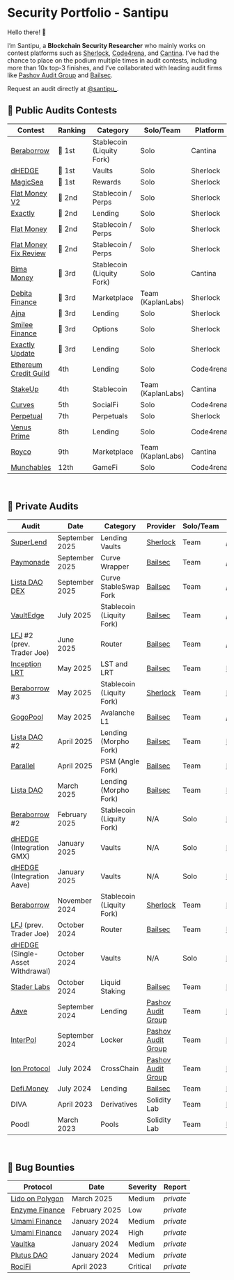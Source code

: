# Security Portfolio - Santipu

Hello there! 🙌

I’m Santipu, a **Blockchain Security Researcher** who mainly works on contest platforms such as [Sherlock](https://www.sherlock.xyz/), [Code4rena](https://code4rena.com/), and [Cantina](https://cantina.xyz/). I’ve had the chance to place on the podium multiple times in audit contests, including more than 10x top-3 finishes, and I’ve collaborated with leading audit firms like [Pashov Audit Group](https://www.pashov.net/) and [Bailsec](https://bailsec.io/).

Request an audit directly at [@santipu_](https://x.com/santipu_).

## 🔎 Public Audits Contests

| Contest                | Ranking | Category  | Solo/Team       | Platform       | Report  |
|------------------------|---------|---------------|--------|--------|---------|
|  [Beraborrow](https://cantina.xyz/competitions/d4835c42-fc76-4fea-8e2c-70449237fc0e)            | 🥇 1st     | Stablecoin (Liquity Fork)  |Solo| Cantina       |  _pending_   |
|  [dHEDGE](https://audits.sherlock.xyz/contests/288)            | 🥇 1st     | Vaults  |Solo| Sherlock       |  _private_   |
|  [MagicSea](https://audits.sherlock.xyz/contests/437)            | 🥇 1st     | Rewards |Solo | Sherlock       |  [link](https://github.com/sherlock-audit/2024-06-magicsea-judging/issues)       |
|  [Flat Money V2](https://audits.sherlock.xyz/contests/620)            | 🥈 2nd     | Stablecoin / Perps |Solo | Sherlock       |  _private_              |
|  [Exactly](https://audits.sherlock.xyz/contests/247)            | 🥈 2nd      | Lending  |Solo| Sherlock       |  [link](https://github.com/sherlock-audit/2024-04-interest-rate-model-judging/issues)              |
|  [Flat Money](https://audits.sherlock.xyz/contests/132)            | 🥈 2nd     | Stablecoin / Perps |Solo | Sherlock       |  [link](https://github.com/sherlock-audit/2023-12-flatmoney-judging/issues)               |
|  [Flat Money Fix Review](https://audits.sherlock.xyz/contests/287)            | 🥈 2nd   | Stablecoin / Perps  |Solo  | Sherlock       |  [link](https://github.com/sherlock-audit/2024-03-flat-money-fix-review-contest-judging/issues)              |
|  [Bima Money](https://cantina.xyz/competitions/44d68da7-3cf4-4cec-a3f8-f0917062dac6)                  | 🥉 3rd   |  Stablecoin (Liquity Fork) | Solo       | Cantina      |[link](https://cantina.xyz/competitions/44d68da7-3cf4-4cec-a3f8-f0917062dac6)   |
|  [Debita Finance](https://audits.sherlock.xyz/contests/627)                  | 🥉 3rd   | Marketplace|Team (KaplanLabs)   | Sherlock       |  [link](https://audits.sherlock.xyz/contests/627/report)        |
|  [Ajna](https://audits.sherlock.xyz/contests/114)                  | 🥉 3rd     | Lending  |Solo | Sherlock       |  [link](https://github.com/sherlock-audit/2023-09-ajna-judging/issues)        |
|  [Smilee Finance](https://audits.sherlock.xyz/contests/180)            | 🥉 3rd     | Options|Solo   | Sherlock       |  [link](https://github.com/sherlock-audit/2024-02-smilee-finance-judging/issues)              |
|  [Exactly Update](https://audits.sherlock.xyz/contests/396)            | 🥉 3rd     | Lending |Solo  | Sherlock       |  [link](https://github.com/sherlock-audit/2024-07-exactly-stacking-contracts-judging/issues)              |
|  [Ethereum Credit Guild](https://code4rena.com/audits/2023-12-ethereum-credit-guild) | 4th     | Lending|Solo  | Code4rena      |  [link](https://code4rena.com/reports/2023-12-ethereumcreditguild)              |
|  [StakeUp](https://cantina.xyz/competitions/61087007-c7e9-4c4e-9d90-4e118933fecf) | 4th     | Stablecoin |Team (KaplanLabs)| Cantina      |  [link](https://cantina.xyz/competitions/61087007-c7e9-4c4e-9d90-4e118933fecf)              |
|  [Curves](https://code4rena.com/audits/2024-01-curves#top)                | 5th     | SocialFi|Solo   | Code4rena      |  [link](https://code4rena.com/reports/2024-01-curves)                  |
|  [Perpetual](https://audits.sherlock.xyz/contests/219)            | 7th     | Perpetuals |Solo  | Sherlock       |  [link](https://github.com/sherlock-audit/2024-02-perpetual-judging/issues)              |
|  [Venus Prime](https://code4rena.com/audits/2023-09-venus-prime)           | 8th     | Lending|Solo   | Code4rena      |  [link](https://code4rena.com/reports/2023-09-venus)       |
|  [Royco](https://cantina.xyz/competitions/fadb5a8f-e39c-4a6b-89f6-a03858bb8602)           | 9th     | Marketplace |Team (KaplanLabs) | Cantina      |  [link](https://cantina.xyz/competitions/fadb5a8f-e39c-4a6b-89f6-a03858bb8602)       |
|  [Munchables](https://code4rena.com/audits/2024-07-munchables)           | 12th     | GameFi |Solo  | Code4rena      |  [link](https://code4rena.com/reports/2024-07-munchables)       |

<br>

## 🥊 Private Audits

|    Audit     |    Date    | Category  | Provider      | Solo/Team |  Report  |
|----------|--------------|------|---------|----|-----|
| [SuperLend](https://www.superlend.xyz/) |  September 2025  | Lending Vaults | [Sherlock](https://www.sherlock.xyz/)     | Team |  _pending_             |
| [Paymonade](https://paymonade.tech/) |  September 2025  | Curve Wrapper | [Bailsec](https://bailsec.io/)      | Team |  _pending_             |
| [Lista DAO DEX](https://lista.org/) |  September 2025  | Curve StableSwap Fork | [Bailsec](https://bailsec.io/)      | Team |  _pending_             |
| [VaultEdge](https://www.vaultedge.fi/) |  July 2025  | Stablecoin (Liquity Fork) | [Bailsec](https://bailsec.io/)      | Team |  _pending_             |
| [LFJ](https://lfj.gg/avalanche) #2 (prev. Trader Joe) |  June 2025  | Router | [Bailsec](https://bailsec.io/)      | Team |  _pending_             |
| [Inception LRT](https://www.inceptionlrt.com/) |  May 2025  | LST and LRT | [Bailsec](https://bailsec.io/)       | Team | [link](https://github.com/santipu03/santipu03/blob/main/private-audits/Bailsec_InceptionLRT_Report.pdf)           |
| [Beraborrow](https://www.beraborrow.com/) #3 |  May 2025  | Stablecoin (Liquity Fork) | [Sherlock](https://www.sherlock.xyz/)      | Team |  [link](https://github.com/santipu03/santipu03/blob/main/private-audits/Sherlock_Beraborrow_Update.pdf)             |
| [GogoPool](https://github.com/santipu03/santipu03) |  May 2025  | Avalanche L1 | [Bailsec](https://bailsec.io/)      | Team |  _pending_             |
| [Lista DAO](https://lista.org/) #2 |  April 2025  | Lending (Morpho Fork) | [Bailsec](https://bailsec.io/)      | Team |  [link](https://github.com/santipu03/santipu03/blob/main/private-audits/Bailsec_ListaLending_Update_Report.pdf) |
| [Parallel](https://app.parallel.best/) |  April 2025  | PSM (Angle Fork) | [Bailsec](https://bailsec.io/)      | Team |  [link](https://github.com/santipu03/santipu03/blob/main/private-audits/Bailsec_Parallel_Report.pdf)           |
| [Lista DAO](https://lista.org/) |  March 2025  | Lending (Morpho Fork) | [Bailsec](https://bailsec.io/)      | Team |  [link](https://github.com/santipu03/santipu03/blob/main/private-audits/Bailsec_ListaLending_Report.pdf)             |
| [Beraborrow](https://www.beraborrow.com/) #2 |  February 2025  | Stablecoin (Liquity Fork) | N/A      | Solo |  [link](https://github.com/santipu03/santipu03/blob/main/private-audits/Beraborrow_Oracleless.md)            |
| [dHEDGE](https://dhedge.org/) (Integration GMX) |  January 2025  | Vaults | N/A      | Solo |  [link](https://github.com/santipu03/santipu03/blob/main/private-audits/dHEDGE_GMX.md)            |
| [dHEDGE](https://dhedge.org/) (Integration Aave) |  January 2025  | Vaults | N/A      | Solo |   [link](https://github.com/santipu03/santipu03/blob/main/private-audits/dHEDGE_Aave.md)            |
| [Beraborrow](https://www.beraborrow.com/) |  November 2024  | Stablecoin (Liquity Fork) | [Sherlock](https://www.sherlock.xyz/)      | Team |  [link](https://github.com/santipu03/santipu03/blob/main/private-audits/Beraborrow_Report.pdf)             |
| [LFJ](https://lfj.gg/avalanche) (prev. Trader Joe) |  October 2024  | Router | [Bailsec](https://bailsec.io/)      | Team |  [link](https://github.com/santipu03/santipu03/blob/main/private-audits/Bailsec_LFJ_Report.pdf)             |
| [dHEDGE](https://dhedge.org/) (Single-Asset Withdrawal) |  October 2024  | Vaults | N/A      | Solo |  [link](https://github.com/santipu03/santipu03/blob/main/private-audits/dHEDGE_SAW.md)             |
| [Stader Labs](https://www.staderlabs.com/) |  October 2024  | Liquid Staking | [Bailsec](https://bailsec.io/)      | Team |  [link](https://github.com/santipu03/santipu03/blob/main/private-audits/Bailsec_Stader_Report.pdf)             |
| [Aave](https://aave.com/) |  September 2024  | Lending | [Pashov Audit Group](https://www.pashov.net/)      | Team | [link](https://github.com/santipu03/santipu03/blob/main/private-audits/Pashov_Aave_Report.pdf)             |
| [InterPol](https://app.notinterpol.com/) |  September 2024 | Locker | [Pashov Audit Group](https://www.pashov.net/)      | Team | [link](https://github.com/santipu03/santipu03/blob/main/private-audits/Pashov_Interpol_Report.pdf)               |
| [Ion Protocol](https://ionprotocol.io/) |  July 2024 | CrossChain  | [Pashov Audit Group](https://www.pashov.net/)      | Team | [link](https://github.com/santipu03/santipu03/blob/main/private-audits/Pashov_Ion_Report.pdf)               |
|  [Defi.Money](https://defi.money/)  |  July 2024  | Lending | [Bailsec](https://bailsec.io/)      |Team |  [link](https://github.com/santipu03/santipu03/blob/main/private-audits/Bailsec_defiMoney_Report.pdf)                  |
|    DIVA      |  April 2023 | Derivatives | Solidity Lab  | Team | [link](https://github.com/santipu03/santipu03/blob/main/private-audits/SolidityLab_Diva.md)        |
|    Poodl     |  March 2023 |  Pools | Solidity Lab  | Team| [link](https://github.com/santipu03/santipu03/blob/main/private-audits/SolidityLab_Poodl.md)       |


<br>

## 🐞 Bug Bounties

| Protocol               | Date          | Severity    |  Report  |
|------------------------|---------------|-------------|---------|
|  [Lido on Polygon](https://polygon.lido.fi/)    | March 2025  | Medium  | _private_         |
|  [Enzyme Finance](https://enzyme.finance/)    | February 2025  | Low  | _private_         |
|  [Umami Finance](https://defillama.com/protocol/umami-finance)    | January 2024  | Medium  | _private_         |
|  [Umami Finance](https://defillama.com/protocol/umami-finance)    | January 2024  | High  | _private_         |
|  [Vaultka](https://defillama.com/protocol/vaultka)                | January 2024  | Medium |_private_         |
|  [Plutus DAO](https://defillama.com/protocol/plutusdao)           | January 2024  | Medium |_private_         |
|  [RociFi](https://defillama.com/protocol/rocifi)                  | April 2023    | Critical      | _private_     |



